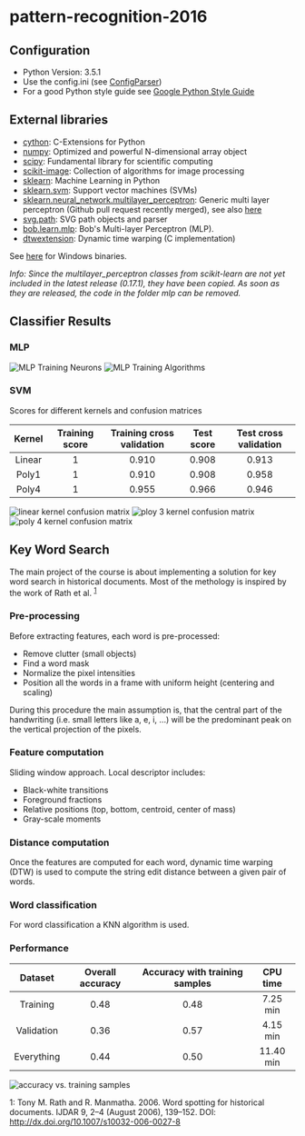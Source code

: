 # pattern-recognition-2016

## Configuration
- Python Version: 3.5.1
- Use the config.ini (see [ConfigParser])
- For a good Python style guide see [Google Python Style Guide]

## External libraries
- [cython]: C-Extensions for Python
- [numpy]: Optimized and powerful N-dimensional array object
- [scipy]: Fundamental library for scientific computing
- [scikit-image]: Collection of algorithms for image processing
- [sklearn]: Machine Learning in Python
- [sklearn.svm]: Support vector machines (SVMs)
- [sklearn.neural_network.multilayer_perceptron]: Generic multi layer perceptron (Github pull request recently merged), see also [here][sklearn.neural_network]
- [svg.path]: SVG path objects and parser
- [bob.learn.mlp]: Bob's Multi-layer Perceptron (MLP).
- [dtwextension]: Dynamic time warping (C implementation)

See [here][windows-binaries] for Windows binaries.

*Info: Since the multilayer_perceptron classes from scikit-learn are not yet included in the latest release (0.17.1), they have been copied. As soon as they are released, the code in the folder mlp can be removed.*

## Classifier Results
### MLP
![MLP Training Neurons][fig1.1]
![MLP Training Algorithms][fig1.2]

### SVM
Scores for different kernels and confusion matrices

| Kernel | Training score | Training cross validation | Test score | Test cross validation |
| :----: | :------------: | :-----------------------: | :--------: | :-------------------: |
| Linear | 1              | 0.910                     | 0.908      | 0.913                 |
| Poly1  | 1              | 0.910                     | 0.908      | 0.958                 |
| Poly4  | 1              | 0.955                     | 0.966      | 0.946                 |

![linear kernel confusion matrix][fig2.1]
![ploy 3 kernel confusion matrix][fig2.2]
![poly 4 kernel confusion matrix][fig2.3]


## Key Word Search
The main project of the course is about implementing a solution for key word search in historical documents.
Most of the methology is inspired by the work of Rath et al. <sup>[1](#fn1)</sup>

### Pre-processing
Before extracting features, each word is pre-processed:
- Remove clutter (small objects)
- Find a word mask
- Normalize the pixel intensities
- Position all the words in a frame with uniform height (centering and scaling)

During this procedure the main assumption is, that the central part of the handwriting (i.e. small letters like a, e,
i, ...) will be the predominant peak on the vertical projection of the pixels.

### Feature computation
Sliding window approach. Local descriptor includes:
- Black-white transitions
- Foreground fractions
- Relative positions (top, bottom, centroid, center of mass)
- Gray-scale moments

### Distance computation
Once the features are computed for each word, dynamic time warping (DTW) is used to compute the string edit distance
between a given pair of words.

### Word classification
For word classification a KNN algorithm is used.

### Performance

| Dataset     | Overall accuracy | Accuracy with training samples | CPU time   |
| :---------: | :--------------: | :----------------------------: | :--------: |
| Training    | 0.48             | 0.48                           | 7.25 min   |
| Validation  | 0.36             | 0.57                           | 4.15 min   |
| Everything  | 0.44             | 0.50                           | 11.40 min  |

![accuracy vs. training samples][fig3.1]


[cython]: http://cython.org/
[ConfigParser]: https://docs.python.org/3/library/configparser.html
[Google Python Style Guide]: https://google.github.io/styleguide/pyguide.html
[numpy]: http://www.numpy.org/
[scipy]: http://www.scipy.org/
[scikit-image]: http://scikit-image.org/
[sklearn]: http://scikit-learn.org/
[sklearn.svm]: http://scikit-learn.org/stable/modules/svm.html
[sklearn.neural_network.multilayer_perceptron]: https://github.com/scikit-learn/scikit-learn/pull/3204
[sklearn.neural_network]: https://github.com/scikit-learn/scikit-learn/tree/master/sklearn/neural_network
[svg.path]: https://pypi.python.org/pypi/svg.path
[bob.learn.mlp]: https://pypi.python.org/pypi/bob.learn.mlp
[editdistance]: https://github.com/aflc/editdistance
[dtwextension]: ext/
[windows-binaries]: http://www.lfd.uci.edu/~gohlke/pythonlibs/


[fig1.1]: https://raw.githubusercontent.com/dwettstein/pattern-recognition-2016/master/figs/mlp_neurons_630.png
[fig1.2]: https://raw.githubusercontent.com/dwettstein/pattern-recognition-2016/master/figs/mlp_main_algorithms.png

[fig2.1]: https://raw.githubusercontent.com/dwettstein/pattern-recognition-2016/master/figs/SVM_confusion-matrix_linear.png
[fig2.2]: https://raw.githubusercontent.com/dwettstein/pattern-recognition-2016/master/figs/SVM_confusion-matrix_poly_3.png
[fig2.3]: https://raw.githubusercontent.com/dwettstein/pattern-recognition-2016/master/figs/SVM_confusion-matrix_poly_4.png

[fig3.1]: https://raw.githubusercontent.com/dwettstein/pattern-recognition-2016/master/figs/kws_overall-accuracy.png

<a name="fn1">1</a>: Tony M. Rath and R. Manmatha. 2006. Word spotting for historical documents. IJDAR 9, 2–4 (August 2006), 139–152. DOI: http://dx.doi.org/10.1007/s10032-006-0027-8
